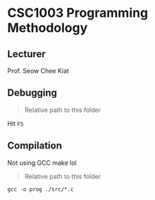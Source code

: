 # CSC1003 Programming Methodology

## Lecturer  
Prof. Seow Chee Kiat 

## Debugging
> Relative path to this folder  

Hit `F5`

## Compilation
Not using GCC make lol  

> Relative path to this folder  

`gcc -o prog ./src/*.c`
